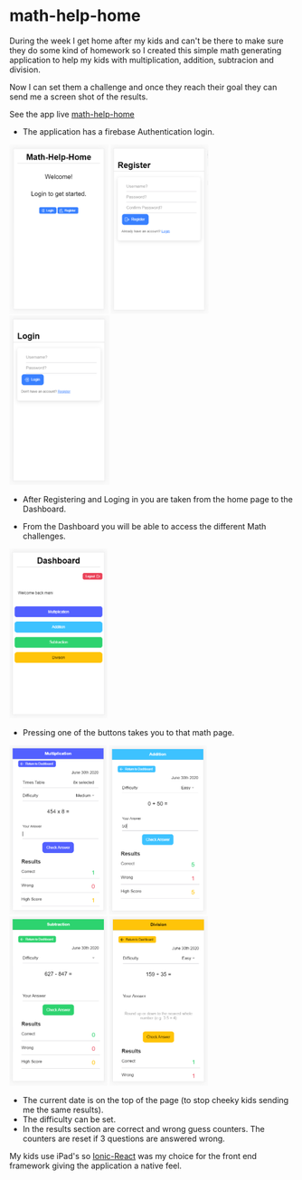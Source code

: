 # math-help-home

During the week I get home after my kids and can't be there to make sure they do some kind of homework so I created this simple math generating application to help my kids with multiplication, addition, subtracion and division.

Now I can set them a challenge and once they reach their goal they can send me a screen shot of the results.

See the app live <a href="https://math-help-home.web.app/" target="_blank">math-help-home</a>

- The application has a firebase Authentication login.

<img src="public/assets/images/Home.png" height="300" title="Home" alt="Home"></a>
<img src="public/assets/images/Register.png" height="300" title="Register" alt="Register"></a>
<img src="public/assets/images/Login.png" height="300" title="Login" alt="Login"></a>

- After Registering and Loging in you are taken from the home page to the Dashboard.

- From the Dashboard you will be able to access the different Math challenges.

<img src="public/assets/images/Dashboard.png" height="300" title="Dashboard" alt="Dashboard"></a>

- Pressing one of the buttons takes you to that math page.

<img src="public/assets/images/Multiplication.png" height="300" title="Multiplication" alt="Multiplication"></a>
<img src="public/assets/images/Addition.png" height="300" title="Addition" alt="Addition"></a>
<img src="public/assets/images/Subtraction.png" height="300" title="Subtraction" alt="Subtraction"></a>
<img src="public/assets/images/Division.png" height="300" title="Division" alt="Division"></a>

- The current date is on the top of the page (to stop cheeky kids sending me the same results).
- The difficulty can be set.
- In the results section are correct and wrong guess counters. The counters are reset if 3 questions are answered wrong.

My kids use iPad's so <a href="https://ionicframework.com/docs/react" target="_blank">Ionic-React</a> was my choice for the front end framework giving the application a native feel.

